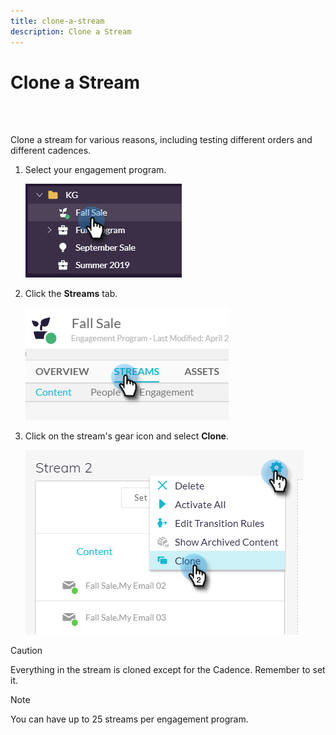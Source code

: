 ```yaml
---
title: clone-a-stream
description: Clone a Stream
---
```


# Clone a Stream

<br>&nbsp;

Clone a stream for various reasons, including testing different orders and different cadences.

1. Select your engagement program.

   ![Image One](/help/sky/assets/engagement-programs/clone-a-stream/clone-a-stream-1.png)

1. Click the **Streams** tab.

   ![Image Two](/help/sky/assets/engagement-programs/clone-a-stream/clone-a-stream-2.png)

1. Click on the stream's gear icon and select **Clone**.

   ![Image Three](/help/sky/assets/engagement-programs/clone-a-stream/clone-a-stream-3.png)

>[!CAUTION]
>
>Everything in the stream is cloned except for the Cadence. Remember to set it.

>[!NOTE]
>
>You can have up to 25 streams per engagement program.
